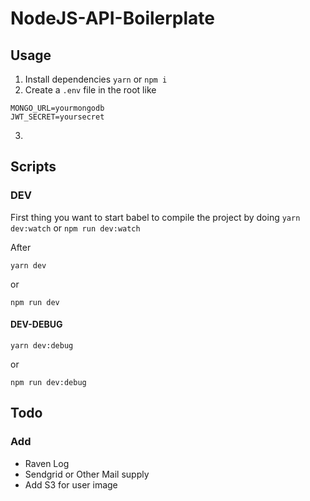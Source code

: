 # NodeJS-API-Boilerplate

## Usage

1. Install dependencies `yarn` or `npm i`
2. Create a `.env` file in the root like
  ```
  MONGO_URL=yourmongodb
  JWT_SECRET=yoursecret
  ```
3.

## Scripts

### DEV

First thing you want to start babel to compile the project by doing `yarn dev:watch` or `npm run dev:watch`

After

```
yarn dev
```

or

```
npm run dev
```

#### DEV-DEBUG

```
yarn dev:debug
```

or

```
npm run dev:debug
```

## Todo

### Add

- Raven Log
- Sendgrid or Other Mail supply
- Add S3 for user image